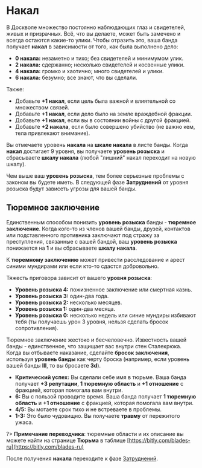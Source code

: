 # Накал

В Доскволе множество постоянно наблюдающих глаз и свидетелей, живых и призрачных. Всё, что вы делаете, может быть замечено и всегда остаются какие-то улики. Чтобы отразить это, ваша банда получает **накал** в зависимости от того, как была выполнено дело:

- **0 накала:** незаметно и тихо; без свидетелей и минимумом улик.
- **2 накала:** сдержанно; несколько свидетелей и косвенные улики.
- **4 накала:** громко и хаотично; много свидетелей и улики.
- **6 накала:** безумно; все знают, что вы сделали.

Также:

- Добавьте **+1 накал**, если цель была важной и влиятельной со множеством связей.
- Добавьте **+1 накал**, если дело было на земле враждебной фракции.
- Добавьте **+1 накал**, если вы в состоянии войны с другой фракцией.
- Добавьте **+2 накала**, если было совершено убийство (не важно кем, тела привлекают внимание).

Вы отмечаете уровень **накала** на **шкале накала** в листе банды. Когда **накал** достигает 9 уровня, вы получаете **уровень розыска** и сбрасываете **шкалу накала** (любой "лишний" накал переходит на новую шкалу).

Чем выше ваш **уровень розыска**, тем более серьезные проблемы с законом вы будете иметь. В следующей фазе **Затруднений** от уровня розыска будут зависеть угрозы для вашей банды.

## Тюремное заключение

Единственным способом понизить **уровень розыска** банды - **тюремное заключение**. Когда кого-то из членов вашей банды, друзей, контактов или подставленного противника заключают под стражу за преступления, связанные с вашей бандой, ваш **уровень розыска** понижается на **1** и вы сбрасываете **шкалу накала**.

К **тюремному заключению** может привести расследование и арест синими мундирами или если кто-то сдастся добровольно.

Тяжесть приговора зависит от вашего **уровня розыска**:

- **Уровень розыска 4:** пожизненное заключение или смертная казнь.
- **Уровень розыска 3:** один-два года.
- **Уровень розыска 2:** несколько месяцев.
- **Уровень розыска 1:** один-два месяца.
- **Уровень розыска 0:** несколько недель или синие мундиры избивают тебя (ты получаешь урон 3 уровня, нельзя сделать бросок сопротивления).

Тюремное заключение жестоко и бесчеловечно. Известность вашей банды - единственное, что защищает вас внутри стен Сталекрюка. Когда вы отбываете наказание, сделайте **бросок заключения**, используя **уровень банды** как черту броска (например, если уровень вашей банды **III**, то вы бросаете **3d**).

- **Критический успех:** Вы сделали себе имя в тюрьме. Ваша банда получает **+3 репутации**, **1 тюремную область** и **+1 отношение** с фракцией, которая помогала вам внутри.
- **6:** Вы с пользой проводите время. Ваша банда получает **1 тюремную область** и **+1 отношение** с фракцией, которая помогала вам внутри.
- **4/5:** Вы мотаете срок тихо и не встреваете в проблемы.
- **1-3:** Это было чудовищно. Вы получаете **травму** от пережитого ужаса.

?> **Примечание переводчика**: тюремные области и их описание вы можете найти на странице **Тюрьма** в таблице [https://bitly.com/blades-ru](https://bitly.com/blades-ru)

После получения **накала** переходите к фазе [Затруднений](entanglements).
